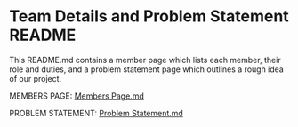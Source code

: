 # Team Details and Problem Statement README

This README.md contains a member page which lists each member, their role and duties, and a problem statement page which outlines a rough idea of our project.

MEMBERS PAGE: [Members Page.md](https://github.com/kiffit/waterfall-project/blob/main/Team%20Details%20and%20Problem%20Statement/Members%20Page.md)

PROBLEM STATEMENT: [Problem Statement.md](https://github.com/kiffit/waterfall-project/blob/main/Team%20Details%20and%20Problem%20Statement/Problem%20Statement.md) 
